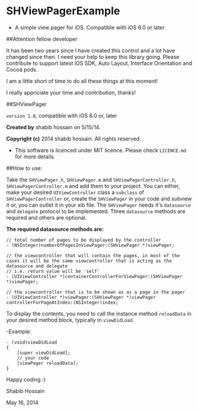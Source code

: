 SHViewPagerExample
==================

- A simple view pager for iOS. Compatible with iOS 6.0 or later.

##Attention fellow developer

It has been two years since I have created this control and a lot have changed since then. I need your help to keep this library going. Please contribute to support latest iOS SDK, Auto Layout, Interface Orientation and Cocoa pods.

I am a little short of time to do all these things at this moment!

I really appriciate your time and contribution, thanks!

##SHViewPager

`version 1.0`, compatible with iOS 6.0 or, later

**Created by** shabib hossain on 5/15/14.

**Copyright (c)** 2014 shabib hossain. All rights reserved.
- This software is licenced under MIT licence. Please check `LICENCE.md` for more details.

##How to use:

Take the `SHViewPager.h`, `SHViewPager.m` and `SHViewPagerController.h`, `SHViewPagerController.m` and add them to your project.
You can either, make your desired `UIViewController` class a `subclass` of `SHViewPagerController` or, create the `SHViewPager` in your code and subview it or, you can outlet it in your xib file.
The `SHViewPager` needs it's `datasource` and `delegate` protocol to be implemented.
Three `datasource` methods are required and others are optional.

**The required datasource methods are:**
```objc
// total number of pages to be displayed by the controller
- (NSInteger)numberOfPagesInViewPager:(SHViewPager *)viewPager;
```
```objc
// the viewcontroller that will contain the pages, in most of the cases it will be the same viewcontroller that is acting as the datasource and delegate
// i.e. return value will be 'self'
- (UIViewController *)containerControllerForViewPager:(SHViewPager *)viewPager;
```
```objc
// the viewcontroller that is to be shown as as a page in the pager
- (UIViewController *)viewPager:(SHViewPager *)viewPager controllerForPageAtIndex:(NSInteger)index;
````

To display the contents, you need to call the instance method `reloadData` in your desired method block, typically in `viewDidLoad`.

-Example:

```objc
- (void)viewDidLoad
{
    [super viewDidLoad];
    // your code
    [viewPager reloadData];
}
```

Happy coding :)

Shabib Hossain

May 16, 2014
